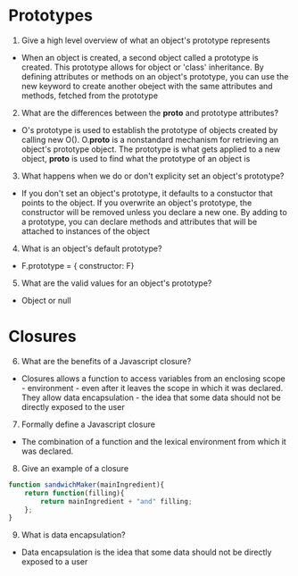 # Prototypes

1. Give a high level overview of what an object's prototype represents
- When an object is created, a second object called a prototype is created. This prototype allows for object or 'class' inheritance. By defining attributes or methods on an object's prototype, you can use the new keyword to create another obeject with the same attributes and methods, fetched from the prototype

2. What are the differences between the __proto__ and prototype attributes?
- O's prototype is used to establish the prototype of objects created by calling new O(). O.__proto__ is a nonstandard mechanism for retrieving an object's prototype object. The prototype is what gets applied to a new object, __proto__ is used to find what the prototype of an object is

3. What happens when we do or don't explicity set an object's prototype?
- If you don't set an object's prototype, it defaults to a constuctor that points to the object. If you overwrite an object's prototype, the constructor will be removed unless you declare a new one. By adding to a prototype, you can declare methods and attributes that will be attached to instances of the object

4. What is an object's default prototype?
- F.prototype = { constructor: F}

5. What are the valid values for an object's prototype?
- Object or null

# Closures

6. What are the benefits of a Javascript closure?
- Closures allows a function to access variables from an enclosing scope - environment - even after it leaves the scope in which it was declared. They allow data encapsulation - the idea that some data should not be directly exposed to the user

7. Formally define a Javascript closure
- The combination of a function and the lexical environment from which it was declared.

8. Give an example of a closure
```js
function sandwichMaker(mainIngredient){
    return function(filling){
        return mainIngredient + "and" filling;
    };
}
```

9. What is data encapsulation?
- Data encapsulation is the idea that some data should not be directly exposed to a user